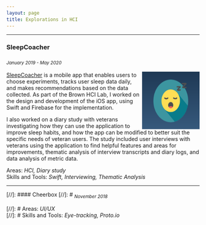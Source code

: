 ```yaml
---
layout: page
title: Explorations in HCI
---
```

<hr/>

### SleepCoacher 
<sub>*January 2019 - May 2020*<sub/> 

<img style="float: right;" src="assets/img/sleepcoacher.png" width="150" height="150"> [SleepCoacher](https://apps.apple.com/us/app/sleepcoacher/id1446980859) is a mobile app that enables users to choose experiments, tracks user sleep data daily, and makes recommendations based on the data collected. As part of the Brown HCI Lab, I worked on the design and development of the iOS  app, using Swift and Firebase for the implementation. 

I also worked on a diary study with veterans investigating how they can use the application to improve sleep habits, and how the app can be modified to better suit the specific needs of veteran users. The study included user interviews with veterans using the application to find helpful features and areas for improvements, thematic analysis of interview transcripts and diary logs, and data analysis of metric data. 

Areas: *HCI, Diary study* <br/>
Skills and Tools: *Swift, Interviewing, Thematic Analysis* 

<hr />

[//]: #### Cheerbox 
[//]: # <sub>*November 2018*<sub/> 

[//]: # Areas: *UI/UX* <br/>
[//]: # Skills and Tools: *Eye-tracking, Proto.io*
